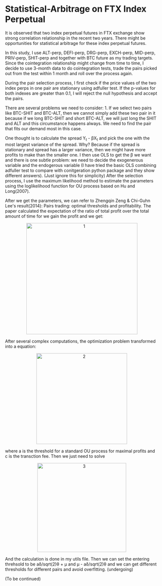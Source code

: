 # Statistical-Arbitrage on FTX Index Perpetual

It is observed that two index perpetual futures in FTX exchange show strong correlation relationship in the recent two years. There might be opportunities for statistical arbitrage for these index perpetual futures.

In this study, I use ALT-perp, DEFI-perp, DRG-perp, EXCH-perp, MID-perp, PRIV-perp, SHIT-perp and together with BTC future as my trading targets. Since the cointegration relationship
might change from time to time, I decide to use 3-month data to do cointegration tests, trade the pairs picked out from the test within 1 month and roll over the process again.

During the pair selection process, I first check if the price values of the two index perps in one pair are stationary using adfuller test. If the p-values for both indexes are greater than 0.1, I will reject the null hypothesis and accept the pairs.  

There are several problems we need to consider: 1. If we select two pairs like BTC-SHIT and BTC-ALT, then we cannot simply add these two pair in it because if we long BTC-SHIT and short BTC-ALT, we will just long the SHIT and ALT and this circumstance happens always. We need to find the pair that fits our demand most in this case. 

One thought is to calculate the spread Y<sub>t</sub> - &beta;X<sub>t</sub> and pick the one with the most largest variance of the spread. Why? Because if the spread is stationary and spread has a larger variance, then we might have more profits to make than the smaller one. I then use OLS to get the &beta; we want and there is one subtle problem: we need to decide the exogenerous variable and the endogerous variable (I have tried the basic OLS combining adfuller test to compare with conitgeration python package and they show different answers). (Just ignore this for simplicity) After the selection process, I use the maximum likelihood method to estimate the parameters using the loglikelihood function for OU process based on Hu and Long(2007). 

After we get the parameters, we can refer to Zhengqin Zeng & Chi-Guhn Lee's result(2014): Pairs trading: optimal thresholds and profitability. The paper calculated the expectation of the ratio of total profit over the total amount of time for we gain the profit and we get:
<p align="center">
<img width="365" alt="1" src="https://user-images.githubusercontent.com/63221622/150909793-a33fc9d8-1ed0-4698-be36-c684ec9f3378.png">
</p>
After several complex computations, the optimization problem transformed into a equation:
<p align="center">
<img width="298" alt="2" src="https://user-images.githubusercontent.com/63221622/150910109-7c66525d-a5dc-4778-869e-df1ecc5460f0.png">
</p>
where a is the threshold for a standard OU process for maximal profits and c is the transction fee. Then we just need to solve
<p align="center">
<img width="292" alt="3" src="https://user-images.githubusercontent.com/63221622/150910308-ae89a673-8570-4cbe-9bec-2c24224eafc8.png">
</p>
And the calculation is done in my utils file. Then we can set the entering threhsold to be a&delta;/sqrt(2)&theta; + &mu; and &mu; - a&delta;/sqrt(2)&theta; and we can get different thresholds for different pairs and avoid overfitting. (undergoing)

(To be continued)
